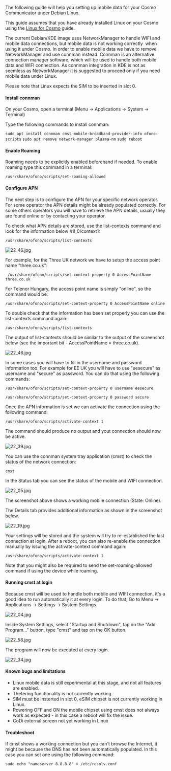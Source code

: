 The following guide will help you setting up mobile data for your Cosmo
Communicator under Debian Linux.

This guide assumes that you have already installed Linux on your Cosmo
using the [Linux for Cosmo](Linux_for_Cosmo "wikilink") guide.

The current Debian/KDE image uses NetworkManager to handle WIFI and
mobile data connections, but mobile data is not working correctly  when
using it under Cosmo. In order to enable mobile data we have to remove
NetworkManager and use connman instead. Connman is an alternative
connection manager software, which will be used to handle both mobile
data and WIFI connection. As connman integration in KDE is not as
seemless as NetworkManager it is suggested to proceed only if you need
mobile data under Linux.

Please note that Linux expects the SIM to be inserted in slot 0.

#### Install connman

On your Cosmo, open a terminal (Menu -\> Applications -\> System -\>
Terminal)

Type the following commands to install connman:

`sudo apt install connman cmst mobile-broadband-provider-info ofono-scripts`
`sudo apt remove network-manager plasma-nm`
`sudo reboot`

#### Enable Roaming

Roaming needs to be explicitly enabled beforehand if needed. To enable
roaming type this command in a terminal:

`/usr/share/ofono/scripts/set-roaming-allowed`

#### Configure APN

The next step is to configure the APN for your specific network
operator. For some operator the APN details might be already populated
correctly. For some others operators you will have to retrieve the APN
details, usually they are found online or by contacting your operator.

To check what APN details are stored, use the list-contexts command and
look for the information below /ril_0/context1:

`/usr/share/ofono/scripts/list-contexts`

![](22_46.jpg "22_46.jpg")

For example, for the Three UK network we have to setup the access point
name "three.co.uk":

` /usr/share/ofono/scripts/set-context-property 0 AccessPointName three.co.uk`

For Telenor Hungary, the access point name is simply "online", so the
command would be:

`/usr/share/ofono/scripts/set-context-property 0 AccessPointName online`

To double check that the information has been set properly you can use
the list-contexts command again:

`/usr/share/ofono/scripts/list-contexts`

The output of list-contexts should be similar to the output of the
screenshot below (see the important bit - AccessPointName =
three.co.uk).

![](22_46.jpg "22_46.jpg")

In some cases you will have to fill in the username and password
information too. For example for EE UK you will have to use "eesecure"
as username and "secure" as password. You can do that using the
following commands:

`/usr/share/ofono/scripts/set-context-property 0 username eesecure`

`/usr/share/ofono/scripts/set-context-property 0 password secure`

Once the APN information is set we can activate the connection using the
following command:

`/usr/share/ofono/scripts/activate-context 1`

The command should produce no output and yout connection should now be
active.

![](22_39.jpg "22_39.jpg")

You can use the connman system tray application (cmst) to check the
status of the network connection:

`cmst`

In the Status tab you can see the status of the mobile and WIFI
connection.

![](22_05.jpg "22_05.jpg")

The screenshot above shows a working mobile connection (State: Online).

The Details tab provides additional information as shown in the
screenshot below.

![](22_19.jpg "22_19.jpg")

Your settings will be stored and the system will try to re-established
the last connection at login. After a reboot, you can also re-enable the
connection manually by issuing the activate-context command again:

`/usr/share/ofono/scripts/activate-context 1`

Note that you might also be required to send the set-roaming-allowed
command if using the device while roaming.

#### Running cmst at login

Because cmst will be used to handle both mobile and WIFI connection,
it's a good idea to run automatically it at every login. To do that, Go
to Menu -\> Applications -\> Settings -\> System Settings.

![](22_04.jpg "22_04.jpg")

Inside System Settings, select "Startup and Shutdown", tap on the "Add
Program..." button, type "cmst" and tap on the OK button.

![](22_58.jpg "22_58.jpg")

The program will now be executed at every login.

![](22_34.jpg "22_34.jpg")

#### Known bugs and limitations

-   Linux mobile data is still experimental at this stage, and not all
    features are enabled.
-   Thetering functionality is not currently working.
-   SIM must be insterted in slot 0, eSIM chipset is not currently
    working in Linux.
-   Powering OFF and ON the mobile chipset using cmst does not always
    work as expected - in this case a reboot will fix the issue.
-   CoDi external screen not yet working in Linux

#### Troubleshoot

If cmst shows a working connection but you can't browse the Internet, it
might be because the DNS has not been automatically populated. In this
case you can set one using the following command:

`sudo echo "nameserver 8.8.8.8" > /etc/resolv.conf`